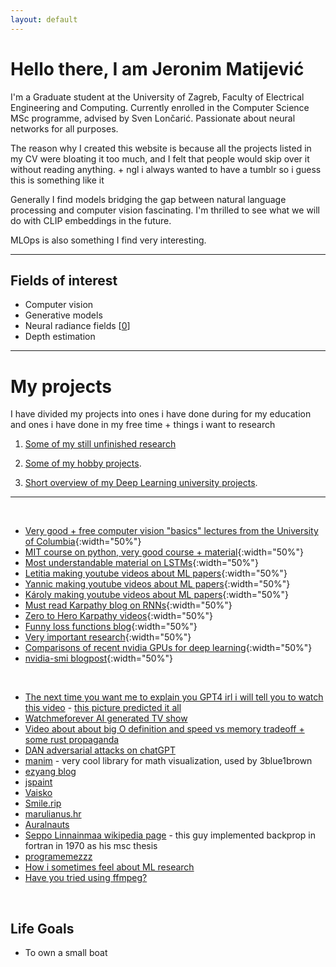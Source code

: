 ```yaml
---
layout: default
---
```


# Hello there, I am Jeronim Matijević
I'm a Graduate student at the University of Zagreb, Faculty of Electrical Engineering and Computing. Currently enrolled in the Computer Science MSc programme, advised by Sven Lončarić. Passionate about neural networks for all purposes.

The reason why I created this website is because all the projects listed in my CV were bloating it too much, and I felt that people would skip over it without reading anything. + ngl i always wanted to have a tumblr so i guess this is something like it

Generally I find models bridging the gap between natural language processing and computer vision fascinating. I'm thrilled to see what we will do with CLIP embeddings in the future.

MLOps is also something I find very interesting.

* * *


## Fields of interest

* Computer vision
* Generative models
* Neural radiance fields [[0](https://docs.google.com/presentation/d/1oIZTKTSz7aFHnwCLi9jz3cN3LDLKccZiHjNuqeD-yYs/edit?usp=sharing)]
* Depth estimation

* * *



# My projects
I have divided my projects into ones i have done during for my education and ones i have done in my free time + things i want to research

1. [Some of my still unfinished research](./research.html)

2. [Some of my hobby projects](./hobby_projects.html).

3. [Short overview of my Deep Learning university projects](./university_projects.html).



* * * 
<br>

- [Very good + free computer vision "basics" lectures from the University of Columbia](https://fpcv.cs.columbia.edu/){:width="50%"}
- [MIT course on python, very good course + material](https://ocw.mit.edu/courses/6-0001-introduction-to-computer-science-and-programming-in-python-fall-2016/){:width="50%"}
- [Most understandable material on LSTMs](https://colah.github.io/posts/2015-08-Understanding-LSTMs/){:width="50%"}
- [Letitia making youtube videos about ML papers](https://www.youtube.com/@AICoffeeBreak/videos){:width="50%"}
- [Yannic making youtube videos about ML papers](https://www.youtube.com/@YannicKilcher/videos){:width="50%"}
- [Károly making youtube videos about ML papers](https://www.youtube.com/@TwoMinutePapers/videos){:width="50%"}
- [Must read Karpathy blog on RNNs](https://karpathy.github.io/2015/05/21/rnn-effectiveness/){:width="50%"}
- [Zero to Hero Karpathy videos](https://karpathy.ai/zero-to-hero.html){:width="50%"}
- [Funny loss functions blog](https://lossfunctions.tumblr.com/){:width="50%"}
- [Very important research](https://oneweirdkerneltrick.com/){:width="50%"}
- [Comparisons of recent nvidia GPUs for deep learning](https://timdettmers.com/2023/01/30/which-gpu-for-deep-learning/){:width="50%"}
- [nvidia-smi blogpost](https://www.microway.com/hpc-tech-tips/nvidia-smi_control-your-gpus/){:width="50%"}

<br>


- [The next time you want me to explain you GPT4 irl i will tell you to watch this video](https://youtu.be/qbIk7-JPB2c)  -  [this picture predicted it all](./assets/img/addlayers.jpg)
- [Watchmeforever AI generated TV show](https://twitch.tv/watchmeforever)
- [Video about about big O definition and speed vs memory tradeoff + some rust propaganda](https://youtu.be/7VHG6Y2QmtM)
- [DAN adversarial attacks on chatGPT](https://gist.github.com/coolaj86/6f4f7b30129b0251f61fa7baaa881516)
- [manim](https://www.manim.community/) - very cool library for math visualization, used by 3blue1brown
- [ezyang blog](http://blog.ezyang.com/)
- [jspaint](https://jspaint.app)
- [Vaisko](https://www.vaisko.com)
- [Smile.rip](https://smile.rip/) 
- [marulianus.hr](http://marulianus.hr)
- [Auralnauts](https://youtu.be/WSCm8yAxBr8)
- [Seppo Linnainmaa wikipedia page](https://en.wikipedia.org/wiki/Seppo_Linnainmaa) - this guy implemented backprop in fortran in 1970 as his msc thesis
- [programemezzz](https://instagram.com/programemezzz)
- [How i sometimes feel about ML research](/assets/img/mrfantastic.png)
- [Have you tried using ffmpeg?](https://youtu.be/9kaIXkImCAM)


<br>

## Life Goals
- To own a small boat
